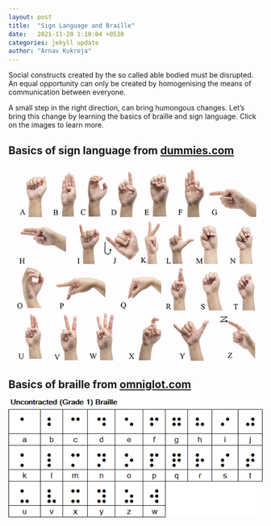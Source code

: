 ```yaml
---
layout: post
title:  "Sign Language and Braille"
date:   2021-11-20 1:10:04 +0530
categories: jekyll update
author: "Arnav Kukreja"
---
```


Social constructs created by the so called able bodied must be disrupted. An equal opportunity can only be created by homogenising the means of communication between everyone.

A small step in the right direction, can bring humongous changes. Let’s bring this change by learning the basics of braille and sign language. Click on the images to learn more.

## Basics of sign language from [dummies.com](https://www.dummies.com/languages/american-sign-language/signing-for-dummies-cheat-sheet/) 

![sign-language]( /assets/images/sign-language.jpg "sign language")

## Basics of braille from [omniglot.com](https://omniglot.com/writing/braille.htm)

![braille]( /assets/images/braille.gif "braille")